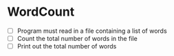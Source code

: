 # WordCount

* [ ] Program must read in a file containing a list of words
* [ ] Count the total number of words in the file
* [ ] Print out the total number of words
